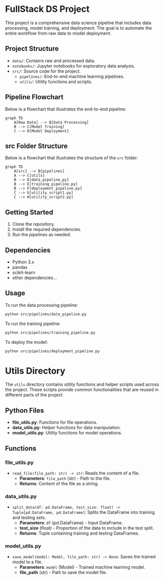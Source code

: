 # FullStack DS Project

This project is a comprehensive data science pipeline that includes data processing, model training, and deployment. The goal is to automate the entire workflow from raw data to model deployment.

## Project Structure

- `data/`: Contains raw and processed data.
- `notebooks/`: Jupyter notebooks for exploratory data analysis.
- `src/`: Source code for the project.
  - `pipelines/`: End-to-end machine learning pipelines.
  - `utils/`: Utility functions and scripts.

## Pipeline Flowchart

Below is a flowchart that illustrates the end-to-end pipeline:

```mermaid
graph TD
    A[Raw Data] --> B[Data Processing]
    B --> C[Model Training]
    C --> D[Model Deployment]
```

## src Folder Structure

Below is a flowchart that illustrates the structure of the `src` folder:

```mermaid
graph TD
    A[src] --> B[pipelines]
    A --> C[utils]
    B --> D[data_pipeline.py]
    B --> E[training_pipeline.py]
    B --> F[deployment_pipeline.py]
    C --> G[utility_script1.py]
    C --> H[utility_script2.py]
```

## Getting Started

1. Clone the repository.
2. Install the required dependencies.
3. Run the pipelines as needed.

## Dependencies

- Python 3.x
- pandas
- scikit-learn
- other dependencies...

## Usage

To run the data processing pipeline:
```bash
python src/pipelines/data_pipeline.py
```

To run the training pipeline:
```bash
python src/pipelines/training_pipeline.py
```

To deploy the model:
```bash
python src/pipelines/deployment_pipeline.py
```



# Utils Directory

The `utils` directory contains utility functions and helper scripts used across the project. These scripts provide common functionalities that are reused in different parts of the project.

## Python Files

- **file_utils.py**: Functions for file operations.
- **data_utils.py**: Helper functions for data manipulation.
- **model_utils.py**: Utility functions for model operations.

## Functions

### file_utils.py

- `read_file(file_path: str) -> str`: Reads the content of a file.
  - **Parameters**: `file_path` (str) - Path to the file.
  - **Returns**: Content of the file as a string.

### data_utils.py

- `split_data(df: pd.DataFrame, test_size: float) -> Tuple[pd.DataFrame, pd.DataFrame]`: Splits the DataFrame into training and testing sets.
  - **Parameters**: `df` (pd.DataFrame) - Input DataFrame.
  - **test_size** (float) - Proportion of the data to include in the test split.
  - **Returns**: Tuple containing training and testing DataFrames.

### model_utils.py

- `save_model(model: Model, file_path: str) -> None`: Saves the trained model to a file.
  - **Parameters**: `model` (Model) - Trained machine learning model.
  - **file_path** (str) - Path to save the model file.
